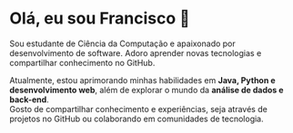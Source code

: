 # Olá, eu sou Francisco 👋

Sou estudante de Ciência da Computação e apaixonado por desenvolvimento de software. 
Adoro aprender novas tecnologias e compartilhar conhecimento no GitHub.

Atualmente, estou aprimorando minhas habilidades em **Java, Python e desenvolvimento web**, além de explorar o mundo da **análise de dados e back-end**.  
Gosto de compartilhar conhecimento e experiências, seja através de projetos no GitHub ou colaborando em comunidades de tecnologia.

<!--
**franciscomaath/franciscomaath** is a ✨ _special_ ✨ repository because its `README.md` (this file) appears on your GitHub profile.

Here are some ideas to get you started:

- 🔭 I’m currently working on ...
- 🌱 I’m currently learning ...
- 👯 I’m looking to collaborate on ...
- 🤔 I’m looking for help with ...
- 💬 Ask me about ...
- 📫 How to reach me: ...
- 😄 Pronouns: ...
- ⚡ Fun fact: ...
-->

